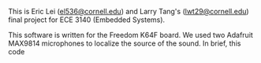This is Eric Lei (el536@cornell.edu) and Larry Tang's (lwt29@cornell.edu) final project for ECE 3140 (Embedded Systems). 

This software is written for the Freedom K64F board. We used two Adafruit MAX9814 microphones to localize the source of the sound. 
In brief, this code 
